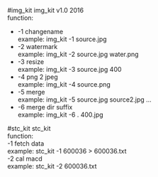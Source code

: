 #img_kit
img_kit v1.0 2016<br>
function:<br>
* -1 changename<br>
		example: img_kit -1 source.jpg<br>
* -2 watermark<br>
		example: img_kit -2 source.jpg water.png<br>
* -3 resize<br>
		example: img_kit -3 source.jpg 400<br>
* -4 png 2 jpeg<br>
		example: img_kit -4 source.png<br>
* -5 merge<br>
		example: img_kit -5 source.jpg source2.jpg ...<br>
* -6 merge dir suffix<br>
		example: img_kit -6 . 400.jpg<br>

#stc_kit
stc_kit<br> 
function:<br>
-1  fetch data <br>
		example: stc_kit -1 600036 > 600036.txt <br>
-2  cal macd  <br>
		example: stc_kit -2 600036.txt <br>
